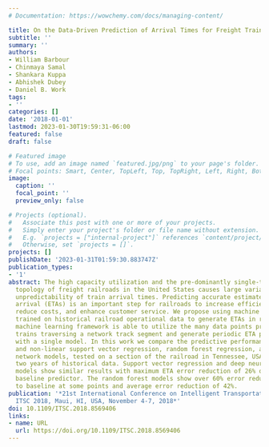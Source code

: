 ```yaml
---
# Documentation: https://wowchemy.com/docs/managing-content/

title: On the Data-Driven Prediction of Arrival Times for Freight Trains on U.S. Railroads
subtitle: ''
summary: ''
authors:
- William Barbour
- Chinmaya Samal
- Shankara Kuppa
- Abhishek Dubey
- Daniel B. Work
tags:
- ''
categories: []
date: '2018-01-01'
lastmod: 2023-01-30T19:59:31-06:00
featured: false
draft: false

# Featured image
# To use, add an image named `featured.jpg/png` to your page's folder.
# Focal points: Smart, Center, TopLeft, Top, TopRight, Left, Right, BottomLeft, Bottom, BottomRight.
image:
  caption: ''
  focal_point: ''
  preview_only: false

# Projects (optional).
#   Associate this post with one or more of your projects.
#   Simply enter your project's folder or file name without extension.
#   E.g. `projects = ["internal-project"]` references `content/project/deep-learning/index.md`.
#   Otherwise, set `projects = []`.
projects: []
publishDate: '2023-01-31T01:59:30.883747Z'
publication_types:
- '1'
abstract: The high capacity utilization and the pre-dominantly single-track network
  topology of freight railroads in the United States causes large variability and
  unpredictability of train arrival times. Predicting accurate estimated times of
  arrival (ETAs) is an important step for railroads to increase efficiency and automation,
  reduce costs, and enhance customer service. We propose using machine learning algorithms
  trained on historical railroad operational data to generate ETAs in real time. The
  machine learning framework is able to utilize the many data points produced by individual
  trains traversing a network track segment and generate periodic ETA predictions
  with a single model. In this work we compare the predictive performance of linear
  and non-linear support vector regression, random forest regression, and deep neural
  network models, tested on a section of the railroad in Tennessee, USA using over
  two years of historical data. Support vector regression and deep neural network
  models show similar results with maximum ETA error reduction of 26% over a statistical
  baseline predictor. The random forest models show over 60% error reduction compared
  to baseline at some points and average error reduction of 42%.
publication: '*21st International Conference on Intelligent Transportation Systems,
  ITSC 2018, Maui, HI, USA, November 4-7, 2018*'
doi: 10.1109/ITSC.2018.8569406
links:
- name: URL
  url: https://doi.org/10.1109/ITSC.2018.8569406
---
```

